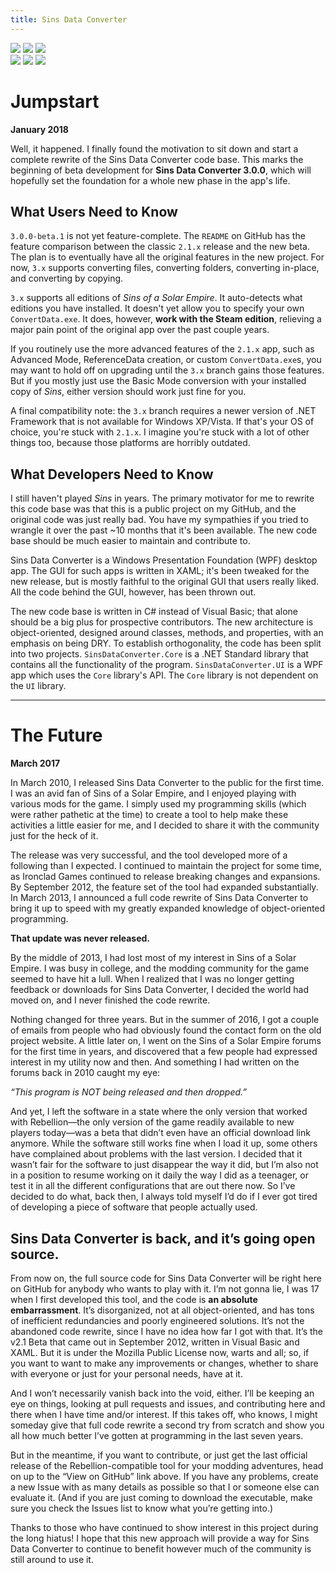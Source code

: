 ```yaml
---
title: Sins Data Converter
---
```

<img src="https://img.shields.io/github/release/philipf5/SinsDataConverter/all.svg">
<img src="https://img.shields.io/github/downloads/philipf5/SinsDataConverter/total.svg">
<img src="https://img.shields.io/github/license/philipf5/SinsDataConverter.svg">
<br>
<img src="https://img.shields.io/appveyor/ci/philipf5/SinsDataConverter/develop.svg?logo=appveyor">
<img src="https://img.shields.io/github/last-commit/philipf5/SinsDataConverter/develop.svg">
<img src="https://img.shields.io/github/issues-raw/philipf5/SinsDataConverter.svg">

# Jumpstart
**January 2018**

Well, it happened. I finally found the motivation to sit down and start a complete rewrite of the Sins Data Converter code base. This marks the beginning of beta development for **Sins Data Converter 3.0.0**, which will hopefully set the foundation for a whole new phase in the app's life.

## What Users Need to Know
`3.0.0-beta.1` is not yet feature-complete. The `README` on GitHub has the feature comparison between the classic `2.1.x` release and the new beta. The plan is to eventually have all the original features in the new project. For now, `3.x` supports converting files, converting folders, converting in-place, and converting by copying.

`3.x` supports all editions of *Sins of a Solar Empire*. It auto-detects what editions you have installed. It doesn't yet allow you to specify your own `ConvertData.exe`. It does, however, **work with the Steam edition**, relieving a major pain point of the original app over the past couple years.

If you routinely use the more advanced features of the `2.1.x` app, such as Advanced Mode, ReferenceData creation, or custom `ConvertData.exe`s, you may want to hold off on upgrading until the `3.x` branch gains those features. But if you mostly just use the Basic Mode conversion with your installed copy of *Sins*, either version should work just fine for you.

A final compatibility note: the `3.x` branch requires a newer version of .NET Framework that is not available for Windows XP/Vista. If that's your OS of choice, you're stuck with `2.1.x`. I imagine you're stuck with a lot of other things too, because those platforms are horribly outdated.

## What Developers Need to Know
I still haven't played *Sins* in years. The primary motivator for me to rewrite this code base was that this is a public project on my GitHub, and the original code was just really bad. You have my sympathies if you tried to wrangle it over the past ~10 months that it's been available. The new code base should be much easier to maintain and contribute to.

Sins Data Converter is a Windows Presentation Foundation (WPF) desktop app. The GUI for such apps is written in XAML; it's been tweaked for the new release, but is mostly faithful to the original GUI that users really liked. All the code behind the GUI, however, has been thrown out.

The new code base is written in C# instead of Visual Basic; that alone should be a big plus for prospective contributors. The new architecture is object-oriented, designed around classes, methods, and properties, with an emphasis on being DRY. To establish orthogonality, the code has been split into two projects. `SinsDataConverter.Core` is a .NET Standard library that contains all the functionality of the program. `SinsDataConverter.UI` is a WPF app which uses the `Core` library's API. The `Core` library is not dependent on the `UI` library.

---

# The Future
**March 2017**

In March 2010, I released Sins Data Converter to the public for the first time. I was an avid fan of Sins of a Solar Empire, and I enjoyed playing with various mods for the game. I simply used my programming skills (which were rather pathetic at the time) to create a tool to help make these activities a little easier for me, and I decided to share it with the community just for the heck of it.

The release was very successful, and the tool developed more of a following than I expected. I continued to maintain the project for some time, as Ironclad Games continued to release breaking changes and expansions. By September 2012, the feature set of the tool had expanded substantially. In March 2013, I announced a full code rewrite of Sins Data Converter to bring it up to speed with my greatly expanded knowledge of object-oriented programming.

**That update was never released.**

By the middle of 2013, I had lost most of my interest in Sins of a Solar Empire. I was busy in college, and the modding community for the game seemed to have hit a lull. When I realized that I was no longer getting feedback or downloads for Sins Data Converter, I decided the world had moved on, and I never finished the code rewrite.

Nothing changed for three years. But in the summer of 2016, I got a couple of emails from people who had obviously found the contact form on the old project website. A little later on, I went on the Sins of a Solar Empire forums for the first time in years, and discovered that a few people had expressed interest in my utility now and then. And something I had written on the forums back in 2010 caught my eye:

*“This program is NOT being released and then dropped.”*

And yet, I left the software in a state where the only version that worked with Rebellion—the only version of the game readily available to new players today—was a beta that didn’t even have an official download link anymore. While the software still works fine when I load it up, some others have complained about problems with the last version. I decided that it wasn’t fair for the software to just disappear the way it did, but I’m also not in a position to resume working on it daily the way I did as a teenager, or test it in all the different configurations that are out there now. So I’ve decided to do what, back then, I always told myself I’d do if I ever got tired of developing a piece of software that people actually used.

## Sins Data Converter is back, and it’s going open source.

From now on, the full source code for Sins Data Converter will be right here on GitHub for anybody who wants to play with it. I’m not gonna lie, I was 17 when I first developed this tool, and the code is **an absolute embarrassment**. It’s disorganized, not at all object-oriented, and has tons of inefficient redundancies and poorly engineered solutions. It’s not the abandoned code rewrite, since I have no idea how far I got with that. It’s the v2.1 Beta that came out in September 2012, written in Visual Basic and XAML. But it is under the Mozilla Public License now, warts and all; so, if you want to want to make any improvements or changes, whether to share with everyone or just for your personal needs, have at it.

And I won’t necessarily vanish back into the void, either. I’ll be keeping an eye on things, looking at pull requests and issues, and contributing here and there when I have time and/or interest. If this takes off, who knows, I might someday give that full code rewrite a second try from scratch and show you all how much better I’ve gotten at programming in the last seven years.

But in the meantime, if you want to contribute, or just get the last official release of the Rebellion-compatible tool for your modding adventures, head on up to the “View on GitHub” link above. If you have any problems, create a new Issue with as many details as possible so that I or someone else can evaluate it. (And if you are just coming to download the executable, make sure you check the Issues list to know what you’re getting into.)

Thanks to those who have continued to show interest in this project during the long hiatus! I hope that this new approach will provide a way for Sins Data Converter to continue to benefit however much of the community is still around to use it.
